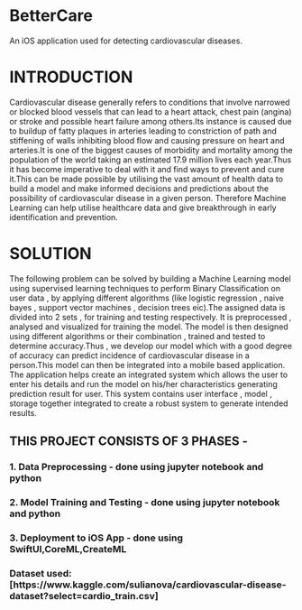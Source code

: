 # BetterCare
An iOS application used for detecting cardiovascular diseases.

# INTRODUCTION <br>
Cardiovascular disease generally refers to conditions that involve narrowed or blocked blood vessels that can lead to a heart attack, chest pain (angina) or stroke and possible heart failure among others.Its instance is caused due to buildup of fatty plaques in arteries leading to constriction of path and stiffening of walls inhibiting blood flow and causing pressure on heart and arteries.It is one of the biggest causes of morbidity and mortality among the population of the world taking an estimated 17.9 million lives each year.Thus it has become imperative to deal with it and find ways to prevent and cure it.This can be made possible by utilising the vast amount of health data to build a model and make informed decisions and predictions about the possibility of cardiovascular disease in a given person. Therefore Machine Learning can help utilise healthcare data and give breakthrough in early identification and prevention.<br>

# SOLUTION <br>
The following problem can be solved by building a Machine Learning model using supervised learning techniques to perform Binary Classification on user data , by applying different algorithms (like logistic regression , naive bayes , support vector machines , decision trees eic).The assigned data is divided into 2 sets , for training and testing respectively. It is preprocessed , analysed and visualized for training the model. The model is then designed using different algorithms or their combination , trained and tested to determine accuracy.Thus , we develop our model which with a good degree of accuracy can predict incidence of cardiovascular disease in a person.This model can then be integrated into a mobile based application. The application helps create an integrated system which allows the user to enter his details and run the model on his/her characteristics generating prediction result for user. This system contains user interface , model , storage together integrated to create a robust system to generate intended results.<br>

<h2> THIS PROJECT CONSISTS OF 3 PHASES -</h2>
<h3> 1. Data Preprocessing - done using jupyter notebook and python</h3>
<h3> 2. Model Training and Testing - done using jupyter notebook and python</h3>
<h3> 3. Deployment to iOS App - done using SwiftUI,CoreML,CreateML</h3>
  
<h3> Dataset used: [https://www.kaggle.com/sulianova/cardiovascular-disease-dataset?select=cardio_train.csv]








